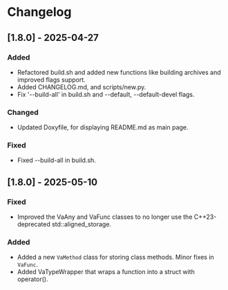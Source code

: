 # Changelog

## [1.8.0] - 2025-04-27
### Added
- Refactored build.sh and added new functions like building archives and improved flags support.
- Added CHANGELOG.md, and scripts/new.py.
- Fix '--build-all' in build.sh and --default, --default-devel flags.
### Changed
- Updated Doxyfile, for displaying README.md as main page.
### Fixed
- Fixed --build-all in build.sh.
## [1.8.0] - 2025-05-10
### Fixed
- Improved the VaAny and VaFunc classes to no longer use the C++23-deprecated std::aligned_storage.
### Added
- Added a new `VaMethod` class for storing class methods. Minor fixes in `VaFunc`.
- Added VaTypeWrapper that wraps a function into a struct with operator().